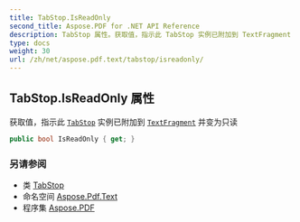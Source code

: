 ```yaml
---
title: TabStop.IsReadOnly
second_title: Aspose.PDF for .NET API Reference
description: TabStop 属性。获取值，指示此 TabStop 实例已附加到 TextFragment 并变为只读
type: docs
weight: 30
url: /zh/net/aspose.pdf.text/tabstop/isreadonly/
---
```

## TabStop.IsReadOnly 属性

获取值，指示此 [`TabStop`](../) 实例已附加到 [`TextFragment`](../../textfragment/) 并变为只读

```csharp
public bool IsReadOnly { get; }
```

### 另请参阅

* 类 [TabStop](../)
* 命名空间 [Aspose.Pdf.Text](../../../aspose.pdf.text/)
* 程序集 [Aspose.PDF](../../../)
